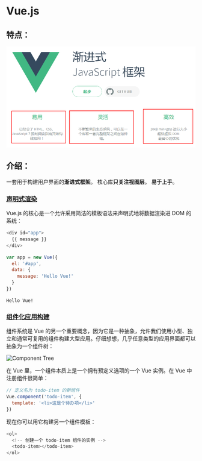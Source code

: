 # Vue.js

## 特点：

![](.gitbook/assets/image%20%2813%29.png)

## 介绍：

一套用于构建用户界面的**渐进式框架**。 核心库**只关注视图层**。 **易于上手**。

### [声明式渲染](https://vuejs.bootcss.com/v2/guide/#声明式渲染) 

Vue.js 的核心是一个允许采用简洁的模板语法来声明式地将数据渲染进 DOM 的系统：

```javascript
<div id="app">
  {{ message }}
</div>
```

```javascript
var app = new Vue({
  el: '#app',
  data: {
    message: 'Hello Vue!'
  }
})
```

```text
Hello Vue!
```

### [组件化应用构建](https://vuejs.bootcss.com/v2/guide/#组件化应用构建)  <a id="&#x7EC4;&#x4EF6;&#x5316;&#x5E94;&#x7528;&#x6784;&#x5EFA;"></a>

组件系统是 Vue 的另一个重要概念，因为它是一种抽象，允许我们使用小型、独立和通常可复用的组件构建大型应用。仔细想想，几乎任意类型的应用界面都可以抽象为一个组件树：

![Component Tree](https://vuejs.bootcss.com/images/components.png)

在 Vue 里，一个组件本质上是一个拥有预定义选项的一个 Vue 实例。在 Vue 中注册组件很简单：

```javascript
// 定义名为 todo-item 的新组件
Vue.component('todo-item', {
  template: '<li>这是个待办项</li>'
})
```

现在你可以用它构建另一个组件模板：

```javascript
<ol>
  <!-- 创建一个 todo-item 组件的实例 -->
  <todo-item></todo-item>
</ol>
```


